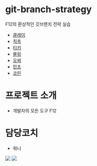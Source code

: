 # git-branch-strategy
F12의 환상적인 깃브랜치 전략 실습

- [클레이](./crew/klay.md)
- [칙촉](./crew/README.md)
- [티키](./crew/tiki.md)
- [블링](./crew/bling.md)
- [오찌](./crew/ohzzi.md)
- [민초](./mincho/mincho.md)
- [코린](./corinne/corinne.md)

# 프로젝트 소개
- 개발자의 모든 도구 F12

# 담당코치
- 워니

<img src=“https://github.com/Kakao-tech-campus-BE/step2-BE-kakao-shop/assets/91835827/627a883a-0dfe-4003-8dcb-044826f2ba23”>

<img src=“https://github.com/JNU-econovation/sleeper/assets/91835827/d93e3529-dc07-4d4a-ae6b-faffbe912fa7”>
